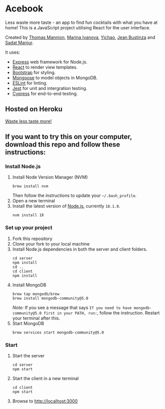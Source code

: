 # Acebook

Less waste more taste - an app to find fun cocktails with what you have at home!
This is a JavaScript project utilising React for the user interface.

Created by [Thomas Mannion](https://github.com/TomMannion), [Marina Ivanova](https://github.com/MarinaIvanova-1), [Yichao](https://github.com/oahciy), [Jean Bustinza](https://github.com/jeanbu) and [Sadat Manjur](https://github.com/Sadat15).

It uses:

- [Express](https://expressjs.com/) web framework for Node.js.
- [React](https://reactjs.org/) to render view templates.
- [Bootstrap](https://getbootstrap.com/) for styling.
- [Mongoose](https://mongoosejs.com) to model objects in MongoDB.
- [ESLint](https://eslint.org) for linting.
- [Jest](https://jestjs.io/) for unit and intergration testing.
- [Cypress](https://www.cypress.io/) for end-to-end testing.

## Hosted on Heroku

[Waste less taste more!](https://less-waste-more-taste.herokuapp.com/)

## If you want to try this on your computer, download this repo and follow these instructions:

### Install Node.js

1. Install Node Version Manager (NVM)
   ```
   brew install nvm
   ```
   Then follow the instructions to update your `~/.bash_profile`.
2. Open a new terminal
3. Install the latest version of [Node.js](https://nodejs.org/en/), currently `18.1.0`.
   ```
   nvm install 18
   ```

### Set up your project

1. Fork this repository
2. Clone your fork to your local machine
3. Install Node.js dependencies in both the server and client folders.
   ```
   cd server
   npm install
   cd ..
   cd client
   npm install
   ```
4. Install MongoDB
   ```
   brew tap mongodb/brew
   brew install mongodb-community@5.0
   ```
   *Note:* If you see a message that says `If you need to have mongodb-community@5.0 first in your PATH, run:`, follow the instruction. Restart your terminal after this.
6. Start MongoDB
   ```
   brew services start mongodb-community@5.0
   ```

### Start

1. Start the server
   ```
   cd server
   npm start
   ```
2. Start the client in a new terminal
   ```
   cd client
   npm start
   ```
3. Browse to [http://localhost:3000](http://localhost:3000)
